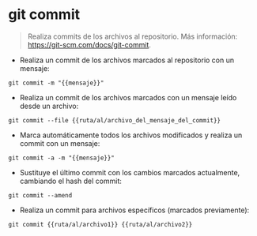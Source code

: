 # git commit

> Realiza commits de los archivos al repositorio.
> Más información: <https://git-scm.com/docs/git-commit>.

- Realiza un commit de los archivos marcados al repositorio con un mensaje:

`git commit -m "{{mensaje}}"`

- Realiza un commit de los archivos marcados con un mensaje leído desde un archivo:

`git commit --file {{ruta/al/archivo_del_mensaje_del_commit}}`

- Marca automáticamente todos los archivos modificados y realiza un commit con un mensaje:

`git commit -a -m "{{mensaje}}"`

- Sustituye el último commit con los cambios marcados actualmente, cambiando el hash del commit:

`git commit --amend`

- Realiza un commit para archivos específicos (marcados previamente):

`git commit {{ruta/al/archivo1}} {{ruta/al/archivo2}}`
